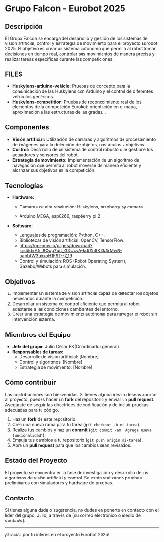 # Grupo Falcon - Eurobot 2025

## Descripción

El Grupo Falcon se encarga del desarrollo y gestión de los sistemas de visión artificial, control y estrategia de movimiento para el proyecto Eurobot 2025. El objetivo es crear un sistema autónomo que permita al robot tomar decisiones en tiempo real, controlar sus movimientos de manera precisa y realizar tareas específicas durante las competiciones.

## FILES

- **Huskylens-arduino-vehicle:** Pruebas de concepto para la comunicación de las Huskylens con Arduino y el control de diferentes vehículos genéricos.
- **Huskylens-competition**: Pruebas de reconocimiento real de los elementos de la competición Eurobot: orientación en el mapa, aproximación a las estructuras de las gradas...

## Componentes

- **Visión artificial:** Utilización de cámaras y algoritmos de procesamiento de imágenes para la detección de objetos, obstáculos y objetivos.
- **Control:** Desarrollo de un sistema de control robusto que gestione los actuadores y sensores del robot.
- **Estrategia de movimiento:** Implementación de un algoritmo de navegación que permita al robot moverse de manera eficiente y alcanzar sus objetivos en la competición.

## Tecnologías

- **Hardware:** 
  - Cámaras de alta resolución: Huskylens, raspberry py camera
  
  - Arduino MEGA, esp8266, raspberry pi 2

- **Software:**
  - Lenguajes de programación: Python, C++.
  - Bibliotecas de visión artificial: OpenCV, TensorFlow.
  - https://openmv.io/pages/download?srsltid=AfmBOop7utJ_GXUcvAykdtZn9KXk3rMwR-oapbfW3ubxoH1F9T--7_19
  - Control y simulación: ROS (Robot Operating System), Gazebo/Webots para simulación.

## Objetivos

1. Implementar un sistema de visión artificial capaz de detectar los objetos necesarios durante la competición.
2. Desarrollar un sistema de control eficiente que permita al robot adaptarse a las condiciones cambiantes del entorno.
3. Crear una estrategia de movimiento autónoma para navegar el robot sin intervención externa.

## Miembros del Equipo

- **Jefe del grupo:** Julio César FK(Coordinador general)
- **Responsables de tareas:**
  - Desarrollo de visión artificial: [Nombre]
  - Control y algoritmos: [Nombre]
  - Estrategia de movimiento: [Nombre]

## Cómo contribuir

Las contribuciones son bienvenidas. Si tienes alguna idea o deseas aportar al proyecto, puedes hacer un **fork** del repositorio y enviar un **pull request**. Asegúrate de seguir las directrices de codificación y de incluir pruebas adecuadas para tu código.

1. Haz un **fork** de este repositorio.
2. Crea una nueva rama para tu tarea (`git checkout -b mi-tarea`).
3. Realiza tus cambios y haz un **commit** (`git commit -am 'Agrega nueva funcionalidad'`).
4. Empuja tus cambios a tu repositorio (`git push origin mi-tarea`).
5. Abre un **pull request** para que los cambios sean revisados.

## Estado del Proyecto

El proyecto se encuentra en la fase de investigación y desarrollo de los algoritmos de visión artificial y control. Se están realizando pruebas preliminares con simuladores y hardware de pruebas.

## Contacto

Si tienes alguna duda o sugerencia, no dudes en ponerte en contacto con el líder del grupo, Julio, a través de [su correo electrónico o medio de contacto].

---

¡Gracias por tu interés en el proyecto Eurobot 2025!
